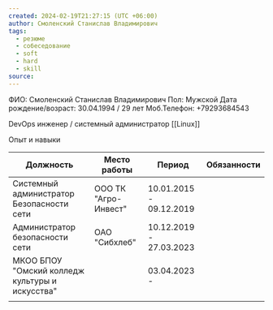 ```yaml
---
created: 2024-02-19T21:27:15 (UTC +06:00)
author: Смоленский Станислав Владимирович
tags:
  - резюме
  - собеседование
  - soft
  - hard
  - skill
source:
---
```

ФИО: Смоленский Станислав Владимирович 
Пол: Мужской
Дата рождение/возраст: 30.04.1994 / 29 лет
Моб.Телефон: +79293684543

DevOps инженер / системный администратор [[Linux]] 

Опыт и навыки

| Должность                                        | Место работы         | Период                   | Обязанности |
| ------------------------------------------------ | -------------------- | ------------------------ | ----------- |
| Системный администратор Безопасности сети        | ООО ТК "Агро-Инвест" | 10.01.2015  - 09.12.2019 |             |
| Администратор безопасности  сети                 | ОАО "Сибхлеб"        | 10.12.2019 - 27.03.2023  |             |
| МКОО БПОУ "Омский колледж культуры  и искусства" |                      | 03.04.2023 -             |             |
|                                                  |                      |                          |             |


